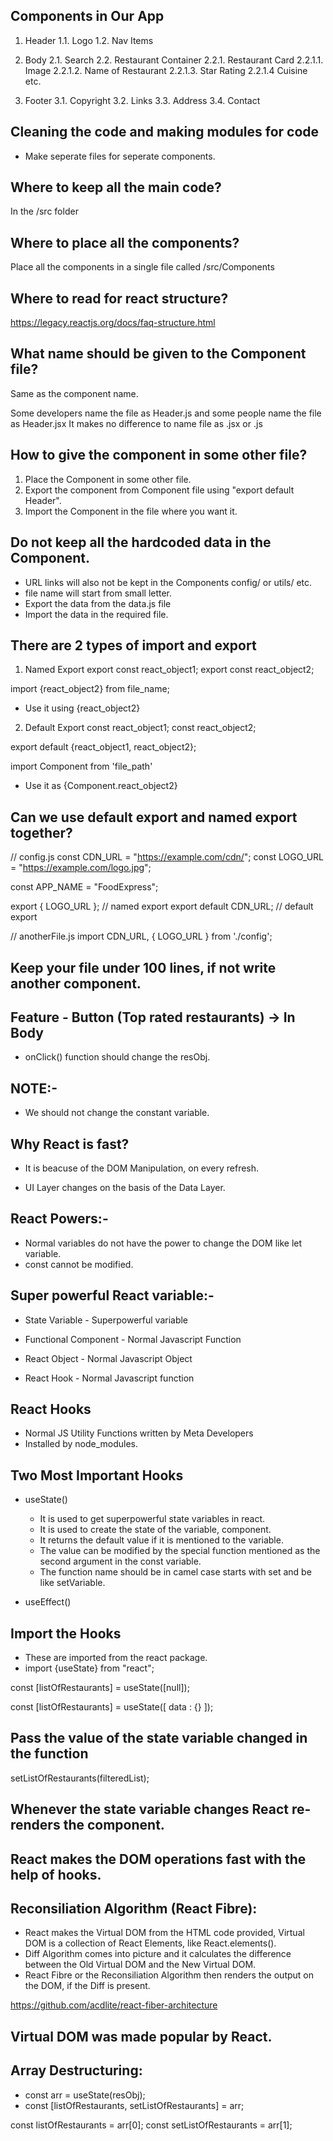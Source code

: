 ## Components in Our App
1. Header
   1.1. Logo 
   1.2. Nav Items

2. Body
   2.1. Search
   2.2. Restaurant  Container
        2.2.1. Restaurant Card
               2.2.1.1. Image
               2.2.1.2. Name of Restaurant
               2.2.1.3. Star Rating 
               2.2.1.4  Cuisine etc.

3. Footer
   3.1. Copyright
   3.2. Links
   3.3. Address
   3.4. Contact

## Cleaning the code and making modules for code
- Make seperate files for seperate components.

## Where to keep all the main code?
In the /src folder

## Where to place all the components?
Place all the components in a single file called /src/Components

## Where to read for react structure?
https://legacy.reactjs.org/docs/faq-structure.html

## What name should be given to the Component file?
Same as the component name.

Some developers name the file as Header.js and some people name the file as Header.jsx
It makes no difference to name file as .jsx or .js

## How to give the component in some other file?
1. Place the Component in some other file.
2. Export the component from Component file using "export default Header".
3. Import the Component in the file where you want it.

## Do not keep all the hardcoded data in the Component.
- URL links will also not be kept in the Components config/ or utils/ etc.
- file name will start from small letter.
- Export the data from the data.js file
- Import the data in the required file.

## There are 2 types of import and export
1. Named Export 
export const react_object1;
export const react_object2;

import {react_object2} from file_name;

- Use it using {react_object2}

2. Default Export
const react_object1;
const react_object2;

export default {react_object1, react_object2};

import Component from 'file_path'

- Use it as {Component.react_object2}

## Can we use default export and named export together?
// config.js
const CDN_URL = "https://example.com/cdn/";
const LOGO_URL = "https://example.com/logo.jpg";

const APP_NAME = "FoodExpress";

export { LOGO_URL };        // named export
export default CDN_URL;     // default export

// anotherFile.js
import CDN_URL, { LOGO_URL } from './config';

## Keep your file under 100 lines, if not write another component.

## Feature - Button (Top rated restaurants) -> In Body
- onClick() function should change the resObj.

## NOTE:-
- We should not change the constant variable.

## Why React is fast?
- It is beacuse of the DOM Manipulation, on every refresh.

- UI Layer changes on the basis of the Data Layer.

## React Powers:-
- Normal variables do not have the power to change the DOM like let variable.
- const cannot be modified.

## Super powerful React variable:-
- State Variable - Superpowerful variable

- Functional Component - Normal Javascript Function
- React Object - Normal Javascript Object
- React Hook - Normal Javascript function 

## React Hooks
- Normal JS Utility Functions written by Meta Developers
- Installed by node_modules.

## Two Most Important Hooks 
- useState()
  - It is used to get superpowerful state variables in react.
  - It is used to create the state of the variable, component.
  - It returns the default value if it is mentioned to the variable.
  - The value can be modified by the special function mentioned as the second argument in the const variable.
  - The function name should be in camel case starts with set and be like setVariable.

- useEffect()
  
## Import the Hooks
- These are imported from the react package.
- import {useState} from "react";

const [listOfRestaurants] = useState([null]);

const [listOfRestaurants] = useState([
   data : {}
]);

## Pass the value of the state variable changed in the function
setListOfRestaurants(filteredList);

## Whenever the state variable changes React re-renders the component.

## React makes the DOM operations fast with the help of hooks.

## Reconsiliation Algorithm (React Fibre):
- React makes the Virtual DOM from the HTML code provided, Virtual DOM is a collection of React Elements, like React.elements().
- Diff Algorithm comes into picture and it calculates the difference between the Old Virtual DOM and the New Virtual DOM.
- React Fibre or the Reconsiliation Algorithm then renders the output on the DOM, if the Diff is present.

https://github.com/acdlite/react-fiber-architecture

## Virtual DOM was made popular by React.


## Array Destructuring:
- const arr = useState(resObj);
- const [listOfRestaurants, setListOfRestaurants] = arr;

const listOfRestaurants = arr[0];
const setListOfRestaurants = arr[1];



